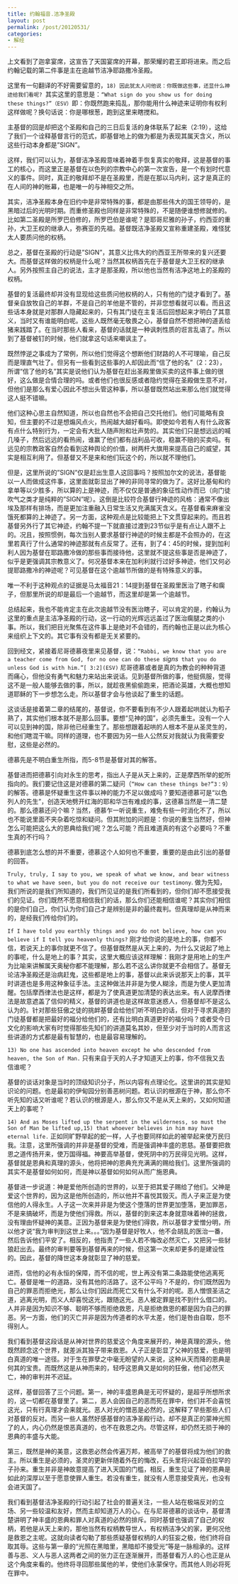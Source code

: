 ```yaml
---
title: 约翰福音.洁净圣殿
layout: post
permalink: /post/20120531/
categories:
- 解经
---
```


上文看到了迦拿宴席，这宣告了天国宴席的开幕，那荣耀的君王即将进来。而之后约翰记载的第二件事是主在逾越节洁净耶路撒冷圣殿。

这里有一句翻译的不好需要留意的，`18) 因此犹太人问他说：你既做这些事，还显什么神迹给我们看呢? `其实这里的意思是：`“What sign do you show us for doing these things?”（ESV）`即：你既然跑来捣乱，那你能用什么神迹来证明你有权利这样做呢？换句话说：你是哪根葱，跑到这里来瞎搅和。

主基督的回是却把这个圣殿和自己的三日后复活的身体联系了起来（2:19），这给了我们一个诠释基督言行的范式，即基督地上的做为都是为表现其属天含义，所以这些行动本身都是”SIGN”。

这样，我们可以认为，基督洁净圣殿意味着神着手恢复真实的敬拜，这是基督的事工的核心，而这里正是基督在以色列的宗教中心的第一次宣告，是一个有划时代意义的事件。同时，真正的敬拜却不是在圣殿里，而是在那以马内利，这才是真正的在人间的神的帐幕，也是唯一的与神相交之所。

其实，洁净圣殿本身在旧约中是非常特殊的事，都是由那些伟大的国王领导的，是黑暗过后的光明时期。而重修圣殿也同样是非常特殊的，不是随便谁想修就修的。比如第二圣殿是所罗巴伯修的，所罗巴伯是谁呢？是耶哥尼雅的孙子，约西亚的重孙，大卫王权的继承人，弥赛亚的先祖。基督既洁净圣殿又宣称重建圣殿，难怪犹太人要质问他的权柄。

总之，基督在圣殿的行动是”SIGN”，其意义比伟大的约西亚王所带来的复兴还要大。而基督这样做的权柄是什么呢？当然其权柄首先在于基督是大卫王权的继承人。另外按照主自己的说法，主才是那圣殿，所以他也当然有洁净这地上的圣殿的权柄。

基督的复活最终却并没有显现给这些质问他权柄的人，只有他的门徒才看到了。基督亲自放牧自己的羊群，不是自己的羊他是不管的，并非您想看就可以看。而且这些话本身就是对那群人隐藏起来的，只有其门徒在主复活后回想起来才明白了其意义，当时又有谁能明白呢。这些人既然毫无敬畏之心，基督自然不想把神的道丢给猪来践踏了。在当时那些人看来，基督的话就是一种讽刺性质的诳言乱语了。所以到了基督被钉的时候，他们就拿这句话来嘲讽主了。

既然悖逆之事成为了常例，所以他们觉得这个想断他们财路的人不可理喻，自己反而是理直气壮了。但另有一些看到这些事的人却因此而“信了他的名”（2：23），所谓“信了他的名”其实是说他们认为基督在赶出圣殿里做买卖的这件事上做的很好，这么做是合情合理的吗。或者他们也很反感或者隐约觉得在圣殿做生意不对，但他们是那么有爱心因此不想出头管这种事，所以基督既然站出来那么他们就觉得这人挺不错嘛。

他们这种心思主自然知道，所以也自然也不会把自己交托他们。他们可能略有良知，但主要的不过是想煽风点火，热闹越大越好看吗。即使如今若有人有什么政客有点什么特别行为，一定会有大批人随声附和壮声势的。其实他们只是想远远的喊几嗓子，然后远远的看热闹，谁赢了他们都有战利品可收，稳赢不赔的买卖吗。有远见的宗教政客自然会看到这种舆论的价值，树两杆大旗用来提高自己的威望，其实是相互利用了。但基督又不是来和他们玩这个的，所以就不理他们。

但是，这里所说的”SIGN”仅是赶出生意人这回事吗？按照加尔文的说法，基督能以一人而做成这件事，这里面就彰显出了神的非同寻常的做为了。这好比基甸和约拿单等以少胜多，所以算的上是神迹，而不仅仅是普通的象征性动作而已（向门徒吹气之类才是纯粹的”SIGN”呢）。这倒是比较符合基督行神迹的风格：通常不像出埃及那样有排场，而是更加注重融入日常生活又充满属天含义。在基督看来麻雀没饿死都算的上神迹了。另一方面，这种观点是比较能把上下文贯穿起来的。而且若基督另外行了其它神迹，约翰不提一下就直接过渡到23节似乎是有点让人跟不上的。况且，按照惯例，每次当别人要求基督行神迹的时候主都是不会照办的，在这里若真行了什么通常的神迹那就有点反常了。还有，到了4：45的时候，提到加利利人因为基督在耶路撒冷做的那些事而接待他，这里就不提这些事是否是神迹了，似乎是更强调其宗教意义了。何况基督本来在加利利就行过好多神迹，他们又何必提耶路撒冷的神迹呢？可见基督在这个逾越节所做的是有特殊意义的事。

唯一不利于这种观点的证据是马太福音21：14提到基督在圣殿里医治了瞎子和瘸子，但那里所说的却是最后一个逾越节，而这里却是第一个逾越节。

总结起来，我也不能肯定主在此次逾越节没有医治瞎子，可以肯定的是，约翰认为这里的重点是主洁净圣殿的行动，这一行动的光辉远远盖过了医治瘸腿之类的小事。所以，我们把目光聚焦在这件事上是绝对不会错的，而约翰也正是以此为核心来组织上下文的。其它事有没有都是无关紧要的。

回到经文，紧接着尼哥德慕夜里来见基督，说：`“Rabbi, we know that you are a teacher come from God, for no one can do these `*signs*` that you do unless God is with him.”[ 3:2](ESV)` 尼哥德慕或者是真的为教会的种种背道而痛心，但他没有勇气和魅力来站出来说话。见到基督所做的事，他挺佩服，觉得这不是一般人能够去做的事，所以，就趁夜黑偷偷跑来，把酒论英雄，大概也想知道耶稣的下一步想怎么走。所以基督才会与他谈起了重生的话题。

这谈话是接着第二章的结尾的，基督说，你不要看到有不少人跟着起哄就认为稻子熟了，其实他们根本就不是那么回事。要想“见神的国”，必须先重生。没有一个人可以见到神的国，除非他已经重生了。那些想跟着起哄的人根本不是从圣灵生的，和他们瞎混干嘛。同样的道理，也不要因为另一些人公然反对我就认为我需要安慰，这些是必然的。

德慕先是不明白重生所指，而5-8节是基督对其的解答。

基督进而把德慕引向对永生的思考，指出人子是从天上来的，正是摩西所举的蛇所指向的。我们要记住这是对德慕的第二疑问（`“How can these things be?”3：9`）的解答。德慕是怀疑重生这件事以神的能力不足以做成吗？要知道德慕可是“以色列人的先生”，创造天地劈开红海的耶和华岂有难成的事，这德慕当然是一清二楚的。那么德慕还问个嘛？当然，德慕乍一听说重生，难免有些一时消化不了，所以也不能说里面不夹杂着吃惊和疑问。但其附加的问题是：你说的重生当然好，但神怎么可能把这么大的恩典给我们呢？怎么可能？而且难道真的有这个必要吗？不重生真的不行吗？

德慕到底怎么想的并不重要，德慕这个人如何也不重要，重要的是由此引出的基督的回答。

`Truly, truly, I say to you, we speak of what we know, and bear witness to what we have seen, but you do not receive our testimony`.
做为先知，我们所说的是我们所知道的，我们所见证的是我们所看到的，但你们却不愿接受我们的见证。你们既然不愿意相信我们的话，那么你们还能相信谁呢？其实你们相信的是你们自己，你们认为你们自己才是辨别是非的最终裁判。但真理却是从神而来的，是经我们传给你们的。

`If I have told you earthly things and you do not believe, how can you believe if I tell you heavenly things?`
刚才给你说的是地上的事，你都不信，若说天上的事你就更不信了。但基督既然是从天上来的，为什么又说起了地上的事呢，什么是地上的事？其实，这里大概应该这样理解：我刚才是用地上的生产为比喻来讲解属天奥秘你都不能理解，那么若不这么讲你就更不会相信了。基督无论洁净圣殿还是治病赶鬼，这些都是地上的事，基督以此来诉说那天上的事，其平时讲道也是多用这种象征手法。主这种做法并非是为使人糊涂，而是为使人更加清醒。包括摩西律法也是这样，都是为了使真道更加清楚的表达出来。有人说摩西律法是故意遮盖了信仰的精义，基督的讲道也是这样故意迷惑人，但基督却不是这么认为的。针对那些狂傲之徒的挑衅基督会给他们听不明白的话，但对于寻求真道的门徒基督都是把最好的福分给他们的，还有比明白真道更好的福分吗？或者受今日文化的影响大家有时觉得那些先知们的讲道莫名其妙，但至少对于当时的人而言这些讲道的方式都是最有智慧的，也是最容易理解的。

`13) No one has ascended into heaven except he who descended from heaven, the Son of Man.`
只有来自于天的人子才知道天上的事，你不信我又去信谁呢？

基督的谈话对象是当时的顶级知识分子，所以内容有点理论化。这里讲的其实是知识论的问题。也是最初的伊甸园分别善恶树问题。若认识的根源在于神，那么你不听先知的话又听谁呢？若认识的根源是人，那么你又不是从天上来的，又如何知道天上的事呢？

`14) And as Moses lifted up the serpent in the wilderness, so must the Son of Man be lifted up,15) that whoever believes in him may have eternal life.`
正如同旷野举起的蛇一样，人子也要同样如此的被举起来使万民归我。注意，这里所强调的并非是基督的受难，而是强调神丰盛的恩慈。基督要把救恩之道传扬开来，使万国得福。神要高举基督，使死阴中的万民得见光明。这样，基督就是恩典和真理的源头，他将把神的恩典充充满满的赐给我们。这里所强调的其实不是基督如何如何，而是神以基督如何如何从而广施恩典。

基督进一步说道：神是爱他所创造的世界的，以至于把其爱子赐给了他们。父神是爱这个世界的，因为这是他所创造的，所以他并不喜悦其毁灭。而人子来正是为使信他的人得永生。人子这一次来并非是为使这个堕落的世界更加堕落，更加罪恶，不是来搞破坏，而是为使他们得救。所以，基督的到来这本身就意味着神的拯救，没有理由怀疑神的美意。正因为基督来是为使他们得救，所以基督才爱憎分明，所以他才说“我为审判到这世上来。。。”因为基督是好牧人，他不会胡乱的医治一番，然后告诉他们平安了。相反的，他指责了一些人若不悔改必然灭亡，又把另一些豺狼赶出去。最终的审判要等到基督再来的时候，但这第一次来却更多的是建设性的。因此，基督的降世这本身就彰显了神的慈爱。

进而，信他的必有永恒的保障，而不信的呢，世上再没有第二条路能使他逃离死亡。基督是唯一的道路，没有其他的活路了。这不公平吗？不是的，你们既然因为自己的罪恶而拒绝光，那么让你们因此而死亡又有什么不对的呢。恶人憎恨圣洁之道，逃离光明，而义人却喜悦这光，跟随这光。恶人被定罪是找不到什么借口的。人并非是因为知识不够、聪明不够而拒绝救恩，凡是拒绝救恩的都是因为自己的罪恶。另一方面，他们的灭亡并非是因为传道者的水平太差，他们是咎由自取，怨不得别人。

我们看到基督这段话是从神对世界的慈爱这个角度来展开的，神是真理的源头，他既然顾念这个世界，就差派其独子带来救恩。人子正是彰显了父神的慈爱，也是明白真道的唯一途径。对于生在罪孽之中毫无盼望的人来说，这种从天而降的恩典是何其的宝贵。而既然这是从神而来的，轻呼这恩典又是如何的狂傲，他们必然灭亡，神的审判并不迟延。

这样，基督回答了三个问题。第一，神的丰盛恩典是无可怀疑的，是超乎所想所求的，这一切都在基督里了。第二，恶人会因自己的恶而死在罪中，他们并不会喜悦这光，只有行真理才会来就光。恶人对光的憎恶是必然的，这解释了早些那些人们对基督的反对。而另一些人虽然好感基督的洁净圣殿行动，却不是真正的蒙神光照了的人，内心仍然是恨恶真道的，也不在救恩之内。尽管这样，却仍然无损于神的恩典的丰盛与大能。

第三，既然是神的美意，这救恩必然会传遍万邦，被高举了的基督将成为他们的救主。所以重生是必须的，圣灵的更新伴随着外在的悔改，石头里将兴起亚伯拉罕的子孙来。重生并非是神故意提高了进入天国的门槛，相反，重生见证了神的恩典是如此的深厚以至于愿意使罪人重生。若没有重生，就没有人愿意接受真光，也没有会进天国了。

我们看到基督洁净圣殿的行动引起了社会的普遍关注，一些人站在极端反对的立场、另一些较温和友好，然而主却知道万人的心。在与尼哥德慕的谈话中，基督清楚讲明了神丰盛的恩典和罪人对真道的必然的排斥。同时基督也强调了自己的权柄，若他是从天上来的，那他当然有权柄教导世人，有权柄洁净父的家，更何况他是救恩之主呢。这就向读者勾勒了那些质疑基督权柄的人的狂妄之极，他们终将自取其辱。这些与第一章的“光照在黑暗里，黑暗却不接受光”等是一脉相承的。这样善与恶、义人与恶人这两者之间的张力正在逐渐展开，而基督看万人的心也正是从这个角度来看的。他终将寻回那些属他的羊，使他们永蒙保守。而其他人则必将死在罪中。
